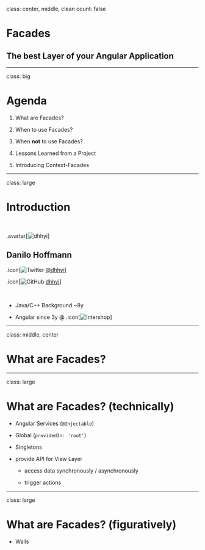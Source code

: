 class: center, middle, clean
count: false

# Facades

## The best Layer of your Angular Application

---

class: big

# Agenda

1. What are Facades?

2. When to use Facades?

3. When **not** to use Facades?

4. Lessons Learned from a Project

5. Introducing Context-Facades

---

class: large

# Introduction

<br/>

.avartar[![dhhyi](http://www.gravatar.com/avatar/391e7c4577e5644c8f82fb36ec7a5f03?size=200&rating=pg&d=mm)]

## Danilo Hoffmann

.icon[![Twitter](https://upload.wikimedia.org/wikipedia/de/9/9f/Twitter_bird_logo_2012.svg)
[@dhhyi](https://twitter.com/dhhyi)]

.icon[![GitHub](https://avatars3.githubusercontent.com/in/15368?s=256&v=2)
[dhhyi](https://github.com/dhhyi)]

<br/>

- Java/C++ Background ~8y

- Angular since 3y @ .icon[![Intershop](https://upload.wikimedia.org/wikipedia/commons/9/9c/Intershop-Communications-AG.svg)]

---

class: middle, center

# What are Facades?

---

class: large

# What are Facades? (technically)

- Angular Services (`@Injectable`)

- Global (`providedIn: 'root'`)

- Singletons

- provide API for View Layer

  - access data synchronously / asynchronously

  - trigger actions

---

class: large

# What are Facades? (figuratively)

- Walls

